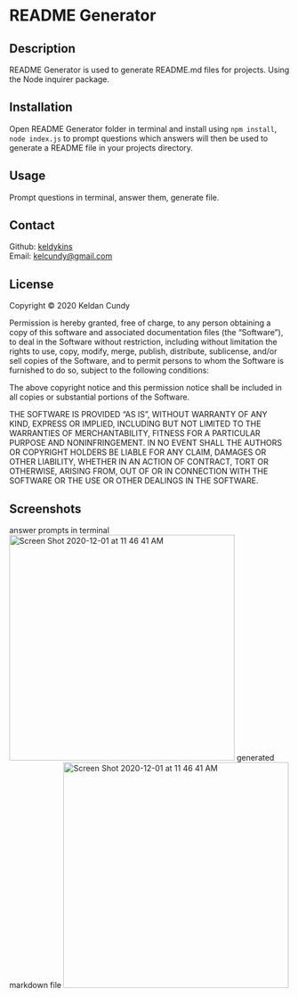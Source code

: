# README Generator

## Description

README Generator is used to generate README.md files for projects. Using the Node inquirer package.

## Installation

Open README Generator folder in terminal and install using `npm install`, `node index.js` to prompt questions which answers will then be used to generate a README file in your projects directory.

## Usage

Prompt questions in terminal, answer them, generate file.

## Contact

Github: [keldykins](http://github.com/keldykins)
<br />
Email: [kelcundy@gmail.com](kelcundy@gmail.com)

## License

Copyright © 2020 Keldan Cundy

Permission is hereby granted, free of charge, to any person obtaining a copy of this software and associated documentation files (the “Software”), to deal in the Software without restriction, including without limitation the rights to use, copy, modify, merge, publish, distribute, sublicense, and/or sell copies of the Software, and to permit persons to whom the Software is furnished to do so, subject to the following conditions:

The above copyright notice and this permission notice shall be included in all copies or substantial portions of the Software.

THE SOFTWARE IS PROVIDED “AS IS”, WITHOUT WARRANTY OF ANY KIND, EXPRESS OR IMPLIED, INCLUDING BUT NOT LIMITED TO THE WARRANTIES OF MERCHANTABILITY, FITNESS FOR A PARTICULAR PURPOSE AND NONINFRINGEMENT. IN NO EVENT SHALL THE AUTHORS OR COPYRIGHT HOLDERS BE LIABLE FOR ANY CLAIM, DAMAGES OR OTHER LIABILITY, WHETHER IN AN ACTION OF CONTRACT, TORT OR OTHERWISE, ARISING FROM, OUT OF OR IN CONNECTION WITH THE SOFTWARE OR THE USE OR OTHER DEALINGS IN THE SOFTWARE.

## Screenshots

answer prompts in terminal
<img width="405" alt="Screen Shot 2020-12-01 at 11 46 41 AM" src="https://user-images.githubusercontent.com/66789135/100783350-e565da80-33ca-11eb-8516-31cd5670b98e.png">
generated markdown file
<img width="405" alt="Screen Shot 2020-12-01 at 11 46 41 AM" src="https://user-images.githubusercontent.com/66789135/100783438-02021280-33cb-11eb-954c-1da94eeb5de0.png">

